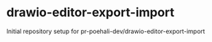 # drawio-editor-export-import

Initial repository setup for pr-poehali-dev/drawio-editor-export-import